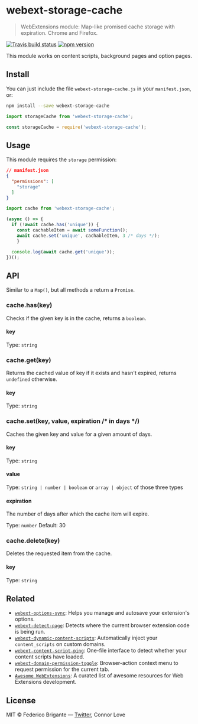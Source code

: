 # webext-storage-cache

> WebExtensions module: Map-like promised cache storage with expiration. Chrome and Firefox.

[![Travis build status](https://api.travis-ci.com/bfred-it/webext-storage-cache.svg?branch=master)](https://travis-ci.com/bfred-it/webext-storage-cache)
[![npm version](https://img.shields.io/npm/v/webext-storage-cache.svg)](https://www.npmjs.com/package/webext-storage-cache)

This module works on content scripts, background pages and option pages.

## Install

You can just include the file `webext-storage-cache.js` in your `manifest.json`, or:

```sh
npm install --save webext-storage-cache
```

```js
import storageCache from 'webext-storage-cache';
```

```js
const storageCache = require('webext-storage-cache');
```

## Usage

This module requires the `storage` permission:

```json
// manifest.json
{
  "permissions": [
    "storage"
  ]
}
```

```js
import cache from 'webext-storage-cache';

(async () => {
  if (!await cache.has('unique')) {
    const cachableItem = await someFunction();
    await cache.set('unique', cachableItem, 3 /* days */);
	}

  console.log(await cache.get('unique'));
})();
```

## API

Similar to a `Map()`, but all methods a return a `Promise`.

### cache.has(key)

Checks if the given key is in the cache, returns a `boolean`.

#### key

Type: `string`

### cache.get(key)

Returns the cached value of key if it exists and hasn't expired, returns `undefined` otherwise.

#### key

Type: `string`

### cache.set(key, value, expiration /* in days */)

Caches the given key and value for a given amount of days.

#### key

Type: `string`

#### value

Type: `string | number | boolean` or `array | object` of those three types

#### expiration

The number of days after which the cache item will expire.

Type: `number`
Default: 30

### cache.delete(key)

Deletes the requested item from the cache.

#### key

Type: `string`

## Related

* [`webext-options-sync`](https://github.com/bfred-it/webext-options-sync): Helps you manage and autosave your extension's options.
* [`webext-detect-page`](https://github.com/bfred-it/webext-detect-page): Detects where the current browser extension code is being run.
* [`webext-dynamic-content-scripts`](https://github.com/bfred-it/webext-dynamic-content-scripts): Automatically inject your `content_scripts` on custom domains.
* [`webext-content-script-ping`](https://github.com/bfred-it/webext-content-script-ping): One-file interface to detect whether your content scripts have loaded.
* [`webext-domain-permission-toggle`](https://github.com/bfred-it/webext-domain-permission-toggle): Browser-action context menu to request permission for the current tab.
* [`Awesome WebExtensions`](https://github.com/bfred-it/Awesome-WebExtensions): A curated list of awesome resources for Web Extensions development.

## License

MIT © Federico Brigante — [Twitter](http://twitter.com/bfred_it), Connor Love
